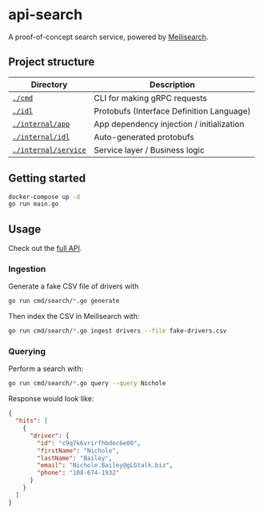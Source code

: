 # api-search

A proof-of-concept search service, powered by [Meilisearch](https://www.meilisearch.com/).

## Project structure

| Directory                                    | Description                               |
|----------------------------------------------|-------------------------------------------|
| [`./cmd`](./cmd)                             | CLI for making gRPC requests              |
| [`./idl`](./idl)                             | Protobufs (Interface Definition Language) |
| [`./internal/app`](./internal/app)           | App dependency injection / initialization |
| [`./internal/idl`](./internal/idl)           | Auto-generated protobufs                  |
| [`./internal/service`](./internal/service)   | Service layer / Business logic            |

## Getting started
```bash
docker-compose up -d
go run main.go
```

## Usage

Check out the [full API](./idl/coop/drivers/search/v1beta1/api.proto).

### Ingestion

Generate a fake CSV file of drivers with

```bash
go run cmd/search/*.go generate
```

Then index the CSV in Meilisearch with:
```bash
go run cmd/search/*.go ingest drivers --file fake-drivers.csv
```

### Querying
Perform a search with:

```bash
go run cmd/search/*.go query --query Nichole
```

Response would look like:
```json
{
  "hits": [
    {
      "driver": {
        "id": "c9q7k6vrirfhbdec6e00",
        "firstName": "Nichole",
        "lastName": "Bailey",
        "email": "Nichole.Bailey@gLGtalk.biz",
        "phone": "108-674-1932"
      }
    }
  ]
}
```
